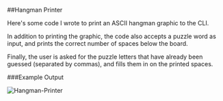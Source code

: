 ##Hangman Printer

Here's some code I wrote to print an ASCII hangman graphic to the CLI.

In addition to printing the graphic, the code also accepts a puzzle word as input, and prints the correct number of spaces below the board.

Finally, the user is asked for the puzzle letters that have already been guessed (separated by commas), and fills them in on the printed spaces.

###Example Output

![Hangman-Printer](http://gdurl.com/fnJm)
